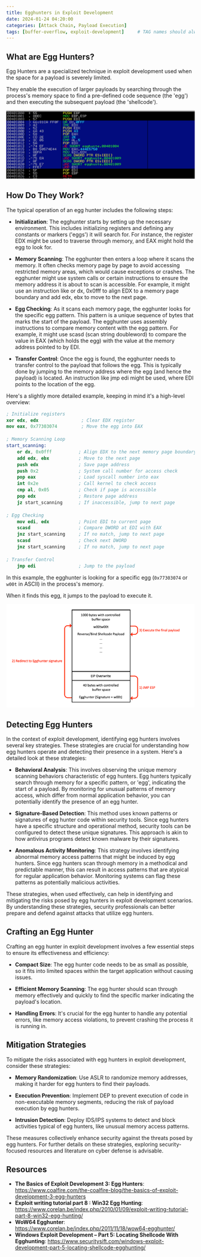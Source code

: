 ```yaml
---
title: Egghunters in Exploit Development
date: 2024-01-24 04:20:00
categories: [Attack Chain, Payload Execution]
tags: [buffer-overflow, exploit-development]     # TAG names should always be lowercase
---
```


## What are Egg Hunters?

Egg Hunters are a specialized technique in exploit development used when the space for a payload is severely limited. 

They enable the execution of larger payloads by searching through the process's memory space to find a pre-defined code sequence (the 'egg') and then executing the subsequent payload (the 'shellcode').

![Egghunters](/assets/img/egghunters.png)

## How Do They Work?

The typical operation of an egg hunter includes the following steps:

- **Initialization**: The egghunter starts by setting up the necessary environment. This includes initializing registers and defining any constants or markers ('eggs') it will search for. For instance, the register EDX might be used to traverse through memory, and EAX might hold the egg to look for.

- **Memory Scanning**: The egghunter then enters a loop where it scans the memory. It often checks memory page by page to avoid accessing restricted memory areas, which would cause exceptions or crashes. The egghunter might use system calls or certain instructions to ensure the memory address it is about to scan is accessible. For example, it might use an instruction like or dx, 0x0fff to align EDX to a memory page boundary and add edx, ebx to move to the next page.

- **Egg Checking**: As it scans each memory page, the egghunter looks for the specific egg pattern. This pattern is a unique sequence of bytes that marks the start of the payload. The egghunter uses assembly instructions to compare memory content with the egg pattern. For example, it might use scasd (scan string doubleword) to compare the value in EAX (which holds the egg) with the value at the memory address pointed to by EDI.

- **Transfer Control**: Once the egg is found, the egghunter needs to transfer control to the payload that follows the egg. This is typically done by jumping to the memory address where the egg (and hence the payload) is located. An instruction like jmp edi might be used, where EDI points to the location of the egg.

Here's a slightly more detailed example, keeping in mind it's a high-level overview:

```nasm
; Initialize registers
xor edx, edx                ; Clear EDX register
mov eax, 0x77303074         ; Move the egg into EAX

; Memory Scanning Loop
start_scanning:
    or dx, 0x0fff          ; Align EDX to the next memory page boundary
    add edx, ebx           ; Move to the next page
    push edx               ; Save page address
    push 0x2               ; System call number for access check
    pop eax                ; Load syscall number into eax
    int 0x2e               ; Call kernel to check access
    cmp al, 0x05           ; Check if page is accessible
    pop edx                ; Restore page address
    jz start_scanning      ; If inaccessible, jump to next page

; Egg Checking
    mov edi, edx           ; Point EDI to current page
    scasd                  ; Compare DWORD at EDI with EAX
    jnz start_scanning     ; If no match, jump to next page
    scasd                  ; Check next DWORD
    jnz start_scanning     ; If no match, jump to next page

; Transfer Control
    jmp edi                ; Jump to the payload
```

In this example, the egghunter is looking for a specific egg (`0x77303074` or `w00t` in ASCII) in the process's memory. 

When it finds this egg, it jumps to the payload to execute it.

![Egghunter Lifecycle](/assets/img/egghunters-2.png)

## Detecting Egg Hunters

In the context of exploit development, identifying egg hunters involves several key strategies. These strategies are crucial for understanding how egg hunters operate and detecting their presence in a system. Here's a detailed look at these strategies:

- **Behavioral Analysis**: This involves observing the unique memory scanning behaviors characteristic of egg hunters. Egg hunters typically search through memory for a specific pattern, or 'egg', indicating the start of a payload. By monitoring for unusual patterns of memory access, which differ from normal application behavior, you can potentially identify the presence of an egg hunter.

- **Signature-Based Detection**: This method uses known patterns or signatures of egg hunter code within security tools. Since egg hunters have a specific structure and operational method, security tools can be configured to detect these unique signatures. This approach is akin to how antivirus programs detect known malware by their signatures.

- **Anomalous Activity Monitoring**: This strategy involves identifying abnormal memory access patterns that might be induced by egg hunters. Since egg hunters scan through memory in a methodical and predictable manner, this can result in access patterns that are atypical for regular application behavior. Monitoring systems can flag these patterns as potentially malicious activities.

These strategies, when used effectively, can help in identifying and mitigating the risks posed by egg hunters in exploit development scenarios. By understanding these strategies, security professionals can better prepare and defend against attacks that utilize egg hunters.

## Crafting an Egg Hunter

Crafting an egg hunter in exploit development involves a few essential steps to ensure its effectiveness and efficiency:

- **Compact Size**: The egg hunter code needs to be as small as possible, so it fits into limited spaces within the target application without causing issues.

- **Efficient Memory Scanning**: The egg hunter should scan through memory effectively and quickly to find the specific marker indicating the payload's location.

- **Handling Errors**: It's crucial for the egg hunter to handle any potential errors, like memory access violations, to prevent crashing the process it is running in.

## Mitigation Strategies

To mitigate the risks associated with egg hunters in exploit development, consider these strategies:

- **Memory Randomization**: Use ASLR to randomize memory addresses, making it harder for egg hunters to find their payloads.

- **Execution Prevention**: Implement DEP to prevent execution of code in non-executable memory segments, reducing the risk of payload execution by egg hunters.

- **Intrusion Detection**: Deploy IDS/IPS systems to detect and block activities typical of egg hunters, like unusual memory access patterns.

These measures collectively enhance security against the threats posed by egg hunters. For further details on these strategies, exploring security-focused resources and literature on cyber defense is advisable.

## Resources

- **The Basics of Exploit Development 3: Egg Hunters**: https://www.coalfire.com/the-coalfire-blog/the-basics-of-exploit-development-3-egg-hunters
- **Exploit writing tutorial part 8 : Win32 Egg Hunting**: https://www.corelan.be/index.php/2010/01/09/exploit-writing-tutorial-part-8-win32-egg-hunting/
- **WoW64 Egghunter**: https://www.corelan.be/index.php/2011/11/18/wow64-egghunter/
- **Windows Exploit Development – Part 5: Locating Shellcode With Egghunting**: https://www.securitysift.com/windows-exploit-development-part-5-locating-shellcode-egghunting/
